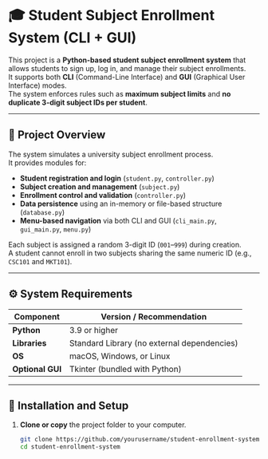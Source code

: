 # 🎓 Student Subject Enrollment System (CLI + GUI)

This project is a **Python-based student subject enrollment system** that allows students to sign up, log in, and manage their subject enrollments.  
It supports both **CLI** (Command-Line Interface) and **GUI** (Graphical User Interface) modes.  
The system enforces rules such as **maximum subject limits** and **no duplicate 3-digit subject IDs per student**.

---

## 📘 Project Overview

The system simulates a university subject enrollment process.  
It provides modules for:
- **Student registration and login** (`student.py`, `controller.py`)
- **Subject creation and management** (`subject.py`)
- **Enrollment control and validation** (`controller.py`)
- **Data persistence** using an in-memory or file-based structure (`database.py`)
- **Menu-based navigation** via both CLI and GUI (`cli_main.py`, `gui_main.py`, `menu.py`)

Each subject is assigned a random 3-digit ID (`001`–`999`) during creation.  
A student cannot enroll in two subjects sharing the same numeric ID (e.g., `CSC101` and `MKT101`).

---

## ⚙️ System Requirements

| Component | Version / Recommendation |
|------------|--------------------------|
| **Python** | 3.9 or higher |
| **Libraries** | Standard Library (no external dependencies) |
| **OS** | macOS, Windows, or Linux |
| **Optional GUI** | Tkinter (bundled with Python) |

---

## 🧩 Installation and Setup

1. **Clone or copy** the project folder to your computer.

   ```bash
   git clone https://github.com/yourusername/student-enrollment-system.git
   cd student-enrollment-system

